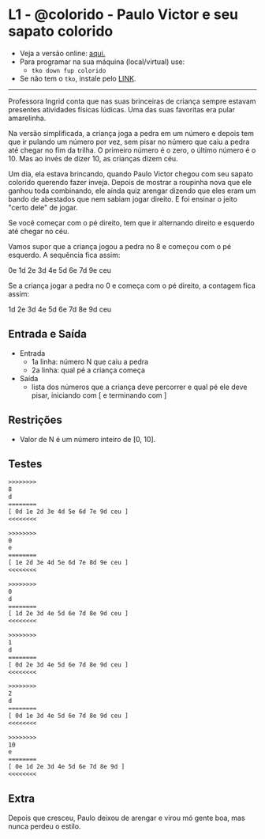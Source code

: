 # L1 - @colorido - Paulo Victor e seu sapato colorido

- Veja a versão online: [aqui.](https://github.com/qxcodefup/arcade/blob/master/base/colorido/Readme.md)
- Para programar na sua máquina (local/virtual) use:
  - `tko down fup colorido`
- Se não tem o `tko`, instale pelo [LINK](https://github.com/senapk/tko#tko).

---

Professora Ingrid conta que nas suas brinceiras de criança sempre estavam presentes atividades físicas lúdicas. Uma das suas favoritas era pular amarelinha.

Na versão simplificada, a criança joga a pedra em um número e depois tem que ir pulando um número por vez, sem pisar no número que caiu a pedra até chegar no fim da trilha. O primeiro número é o zero, o último número é o 10. Mas ao invés de dizer 10, as crianças dizem céu.

Um dia, ela estava brincando, quando Paulo Victor chegou com seu sapato colorido querendo fazer inveja. Depois de mostrar a roupinha nova que ele ganhou toda combinando, ele ainda quiz arengar dizendo que eles eram um bando de abestados que nem sabiam jogar direito.  E foi ensinar o jeito "certo dele" de jogar.

Se você começar com o pé direito, tem que ir alternando direito e esquerdo até chegar no céu.

Vamos supor que a criança jogou a pedra no 8 e começou com o pé esquerdo. A sequência fica assim:

0e 1d 2e 3d 4e 5d 6e 7d 9e ceu

Se a criança jogar a pedra no 0 e começa com o pé direito, a contagem fica assim:

1d 2e 3d 4e 5d 6e 7d 8e 9d ceu

## Entrada e Saída

- Entrada
  - 1a linha: número N que caiu a pedra
  - 2a linha: qual pé a criança começa
- Saída
  - lista dos números que a criança deve percorrer e qual pé ele deve pisar, iniciando com \[ e terminando com \]

## Restrições

- Valor de N é um número inteiro de \[0, 10\].

## Testes

```txt
>>>>>>>>
8
d
========
[ 0d 1e 2d 3e 4d 5e 6d 7e 9d ceu ]
<<<<<<<<

>>>>>>>>
0
e
========
[ 1e 2d 3e 4d 5e 6d 7e 8d 9e ceu ]
<<<<<<<<

>>>>>>>>
0
d
========
[ 1d 2e 3d 4e 5d 6e 7d 8e 9d ceu ]
<<<<<<<<

>>>>>>>>
1
d
========
[ 0d 2e 3d 4e 5d 6e 7d 8e 9d ceu ]
<<<<<<<<

>>>>>>>>
2
d
========
[ 0d 1e 3d 4e 5d 6e 7d 8e 9d ceu ]
<<<<<<<<

>>>>>>>>
10
e
========
[ 0e 1d 2e 3d 4e 5d 6e 7d 8e 9d ]
<<<<<<<<

```

## Extra

Depois que cresceu, Paulo deixou de arengar e virou mó gente boa, mas nunca perdeu o estilo.
